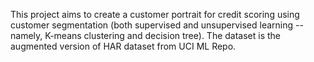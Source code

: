 This project aims to create a customer portrait for credit scoring using customer segmentation (both supervised and unsupervised learning -- namely, K-means clustering and decision tree). The dataset is the augmented version of HAR dataset from UCI ML Repo.
